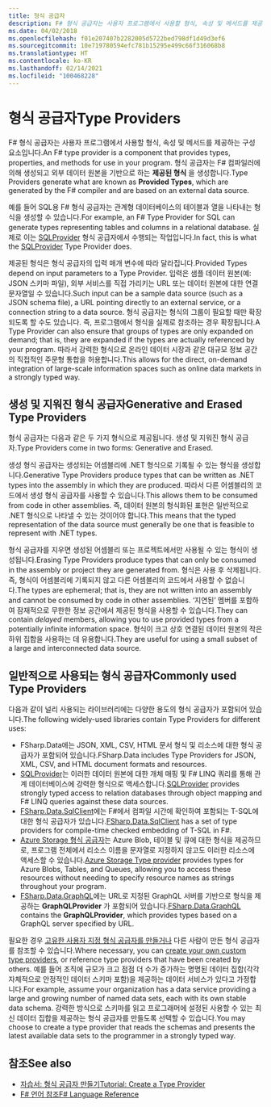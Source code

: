 ```yaml
---
title: 형식 공급자
description: F# 형식 공급자는 사용자 프로그램에서 사용할 형식, 속성 및 메서드를 제공하는 구성 요소인 이유를 알아봅니다.
ms.date: 04/02/2018
ms.openlocfilehash: f01e207407b2282005d5722bed798df1d49d3ef6
ms.sourcegitcommit: 10e719780594efc781b15295e499c66f316068b8
ms.translationtype: HT
ms.contentlocale: ko-KR
ms.lasthandoff: 02/14/2021
ms.locfileid: "100468228"
---
```

# <a name="type-providers"></a><span data-ttu-id="37f68-103">형식 공급자</span><span class="sxs-lookup"><span data-stu-id="37f68-103">Type Providers</span></span>

<span data-ttu-id="37f68-104">F# 형식 공급자는 사용자 프로그램에서 사용할 형식, 속성 및 메서드를 제공하는 구성 요소입니다.</span><span class="sxs-lookup"><span data-stu-id="37f68-104">An F# type provider is a component that provides types, properties, and methods for use in your program.</span></span> <span data-ttu-id="37f68-105">형식 공급자는 F# 컴파일러에 의해 생성되고 외부 데이터 원본을 기반으로 하는 **제공된 형식** 을 생성합니다.</span><span class="sxs-lookup"><span data-stu-id="37f68-105">Type Providers generate what are known as **Provided Types**, which are generated by the F# compiler and are based on an external data source.</span></span>

<span data-ttu-id="37f68-106">예를 들어 SQL용 F# 형식 공급자는 관계형 데이터베이스의 테이블과 열을 나타내는 형식을 생성할 수 있습니다.</span><span class="sxs-lookup"><span data-stu-id="37f68-106">For example, an F# Type Provider for SQL can generate types representing tables and columns in a relational database.</span></span> <span data-ttu-id="37f68-107">실제로 이는 [SQLProvider](https://fsprojects.github.io/SQLProvider/) 형식 공급자에서 수행되는 작업입니다.</span><span class="sxs-lookup"><span data-stu-id="37f68-107">In fact, this is what the [SQLProvider](https://fsprojects.github.io/SQLProvider/) Type Provider does.</span></span>

<span data-ttu-id="37f68-108">제공된 형식은 형식 공급자의 입력 매개 변수에 따라 달라집니다.</span><span class="sxs-lookup"><span data-stu-id="37f68-108">Provided Types depend on input parameters to a Type Provider.</span></span> <span data-ttu-id="37f68-109">입력은 샘플 데이터 원본(예: JSON 스키마 파일), 외부 서비스를 직접 가리키는 URL 또는 데이터 원본에 대한 연결 문자열일 수 있습니다.</span><span class="sxs-lookup"><span data-stu-id="37f68-109">Such input can be a sample data source (such as a JSON schema file), a URL pointing directly to an external service, or a connection string to a data source.</span></span> <span data-ttu-id="37f68-110">형식 공급자는 형식의 그룹이 필요할 때만 확장되도록 할 수도 있습니다. 즉, 프로그램에서 형식을 실제로 참조하는 경우 확장됩니다.</span><span class="sxs-lookup"><span data-stu-id="37f68-110">A Type Provider can also ensure that groups of types are only expanded on demand; that is, they are expanded if the types are actually referenced by your program.</span></span> <span data-ttu-id="37f68-111">따라서 강력한 형식으로 온라인 데이터 시장과 같은 대규모 정보 공간의 직접적인 주문형 통합을 허용합니다.</span><span class="sxs-lookup"><span data-stu-id="37f68-111">This allows for the direct, on-demand integration of large-scale information spaces such as online data markets in a strongly typed way.</span></span>

## <a name="generative-and-erased-type-providers"></a><span data-ttu-id="37f68-112">생성 및 지워진 형식 공급자</span><span class="sxs-lookup"><span data-stu-id="37f68-112">Generative and Erased Type Providers</span></span>

<span data-ttu-id="37f68-113">형식 공급자는 다음과 같은 두 가지 형식으로 제공됩니다. 생성 및 지워진 형식 공급자.</span><span class="sxs-lookup"><span data-stu-id="37f68-113">Type Providers come in two forms: Generative and Erased.</span></span>

<span data-ttu-id="37f68-114">생성 형식 공급자는 생성되는 어셈블리에 .NET 형식으로 기록될 수 있는 형식을 생성합니다.</span><span class="sxs-lookup"><span data-stu-id="37f68-114">Generative Type Providers produce types that can be written as .NET types into the assembly in which they are produced.</span></span> <span data-ttu-id="37f68-115">따라서 다른 어셈블리의 코드에서 생성 형식 공급자를 사용할 수 있습니다.</span><span class="sxs-lookup"><span data-stu-id="37f68-115">This allows them to be consumed from code in other assemblies.</span></span> <span data-ttu-id="37f68-116">즉, 데이터 원본의 형식화된 표현은 일반적으로 .NET 형식으로 나타낼 수 있는 것이어야 합니다.</span><span class="sxs-lookup"><span data-stu-id="37f68-116">This means that the typed representation of the data source must generally be one that is feasible to represent with .NET types.</span></span>

<span data-ttu-id="37f68-117">형식 공급자를 지우면 생성된 어셈블리 또는 프로젝트에서만 사용될 수 있는 형식이 생성됩니다.</span><span class="sxs-lookup"><span data-stu-id="37f68-117">Erasing Type Providers produce types that can only be consumed in the assembly or project they are generated from.</span></span> <span data-ttu-id="37f68-118">형식은 사용 후 삭제됩니다. 즉, 형식이 어셈블리에 기록되지 않고 다른 어셈블리의 코드에서 사용할 수 없습니다.</span><span class="sxs-lookup"><span data-stu-id="37f68-118">The types are ephemeral; that is, they are not written into an assembly and cannot be consumed by code in other assemblies.</span></span> <span data-ttu-id="37f68-119">‘지연된’ 멤버를 포함하여 잠재적으로 무한한 정보 공간에서 제공된 형식을 사용할 수 있습니다.</span><span class="sxs-lookup"><span data-stu-id="37f68-119">They can contain *delayed* members, allowing you to use provided types from a potentially infinite information space.</span></span> <span data-ttu-id="37f68-120">형식이 크고 상호 연결된 데이터 원본의 작은 하위 집합을 사용하는 데 유용합니다.</span><span class="sxs-lookup"><span data-stu-id="37f68-120">They are useful for using a small subset of a large and interconnected data source.</span></span>

## <a name="commonly-used-type-providers"></a><span data-ttu-id="37f68-121">일반적으로 사용되는 형식 공급자</span><span class="sxs-lookup"><span data-stu-id="37f68-121">Commonly used Type Providers</span></span>

<span data-ttu-id="37f68-122">다음과 같이 널리 사용되는 라이브러리에는 다양한 용도의 형식 공급자가 포함되어 있습니다.</span><span class="sxs-lookup"><span data-stu-id="37f68-122">The following widely-used libraries contain Type Providers for different uses:</span></span>

- <span data-ttu-id="37f68-123">FSharp.Data에는 JSON, XML, CSV, HTML 문서 형식 및 리소스에 대한 형식 공급자가 포함되어 있습니다.</span><span class="sxs-lookup"><span data-stu-id="37f68-123">FSharp.Data includes Type Providers for JSON, XML, CSV, and HTML document formats and resources.</span></span>
- <span data-ttu-id="37f68-124">[SQLProvider](https://fsprojects.github.io/SQLProvider/)는 이러한 데이터 원본에 대한 개체 매핑 및 F# LINQ 쿼리를 통해 관계 데이터베이스에 강력한 형식으로 액세스합니다.</span><span class="sxs-lookup"><span data-stu-id="37f68-124">[SQLProvider](https://fsprojects.github.io/SQLProvider/) provides strongly typed access to relation databases through object mapping and F# LINQ queries against these data sources.</span></span>
- <span data-ttu-id="37f68-125">[FSharp.Data.SqlClient](https://fsprojects.github.io/FSharp.Data.SqlClient/)에는 F#에서 컴파일 시간에 확인하여 포함되는 T-SQL에 대한 형식 공급자가 있습니다.</span><span class="sxs-lookup"><span data-stu-id="37f68-125">[FSharp.Data.SqlClient](https://fsprojects.github.io/FSharp.Data.SqlClient/) has a set of type providers for compile-time checked embedding of T-SQL in F#.</span></span>
- <span data-ttu-id="37f68-126">[Azure Storage 형식 공급자](https://fsprojects.github.io/AzureStorageTypeProvider/)는 Azure Blob, 테이블 및 큐에 대한 형식을 제공하므로, 프로그램 전체에서 리소스 이름을 문자열로 지정하지 않고도 이러한 리소스에 액세스할 수 있습니다.</span><span class="sxs-lookup"><span data-stu-id="37f68-126">[Azure Storage Type provider](https://fsprojects.github.io/AzureStorageTypeProvider/) provides types for Azure Blobs, Tables, and Queues, allowing you to access these resources without needing to specify resource names as strings throughout your program.</span></span>
- <span data-ttu-id="37f68-127">[FSharp.Data.GraphQL](https://fsprojects.github.io/FSharp.Data.GraphQL/index.html)에는 URL로 지정된 GraphQL 서버를 기반으로 형식을 제공하는 **GraphQLProvider** 가 포함되어 있습니다.</span><span class="sxs-lookup"><span data-stu-id="37f68-127">[FSharp.Data.GraphQL](https://fsprojects.github.io/FSharp.Data.GraphQL/index.html) contains the **GraphQLProvider**, which provides types based on a GraphQL server specified by URL.</span></span>

<span data-ttu-id="37f68-128">필요한 경우 [고유한 사용자 지정 형식 공급자를 만들거나](creating-a-type-provider.md) 다른 사람이 만든 형식 공급자를 참조할 수 있습니다.</span><span class="sxs-lookup"><span data-stu-id="37f68-128">Where necessary, you can [create your own custom type providers](creating-a-type-provider.md), or reference type providers that have been created by others.</span></span> <span data-ttu-id="37f68-129">예를 들어 조직에 규모가 크고 점점 더 수가 증가하는 명명된 데이터 집합(각각 자체적으로 안정적인 데이터 스키마 포함)을 제공하는 데이터 서비스가 있다고 가정합니다.</span><span class="sxs-lookup"><span data-stu-id="37f68-129">For example, assume your organization has a data service providing a large and growing number of named data sets, each with its own stable data schema.</span></span> <span data-ttu-id="37f68-130">강력한 방식으로 스키마를 읽고 프로그래머에 설정된 사용할 수 있는 최신 데이터 집합을 제공하는 형식 공급자를 만들도록 선택할 수 있습니다.</span><span class="sxs-lookup"><span data-stu-id="37f68-130">You may choose to create a type provider that reads the schemas and presents the latest available data sets to the programmer in a strongly typed way.</span></span>

## <a name="see-also"></a><span data-ttu-id="37f68-131">참조</span><span class="sxs-lookup"><span data-stu-id="37f68-131">See also</span></span>

- [<span data-ttu-id="37f68-132">자습서: 형식 공급자 만들기</span><span class="sxs-lookup"><span data-stu-id="37f68-132">Tutorial: Create a Type Provider</span></span>](creating-a-type-provider.md)
- [<span data-ttu-id="37f68-133">F# 언어 참조</span><span class="sxs-lookup"><span data-stu-id="37f68-133">F# Language Reference</span></span>](../../language-reference/index.md)
